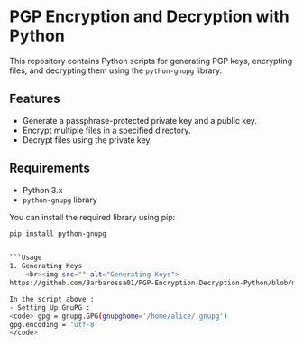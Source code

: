 # PGP Encryption and Decryption with Python

This repository contains Python scripts for generating PGP keys, encrypting files, and decrypting them using the `python-gnupg` library.

## Features

- Generate a passphrase-protected private key and a public key.
- Encrypt multiple files in a specified directory.
- Decrypt files using the private key.

## Requirements

- Python 3.x
- `python-gnupg` library

You can install the required library using pip:

```bash
pip install python-gnupg


```Usage
1. Generating Keys
    <br><img src="" alt="Generating Keys">
https://github.com/Barbarossa01/PGP-Encryption-Decryption-Python/blob/main/images/gen_admin_keyScript.PNG

In the script above :
- Setting Up GnuPG :
<code> gpg = gnupg.GPG(gnupghome='/home/alice/.gnupg')
gpg.encoding = 'utf-8'
</code>
